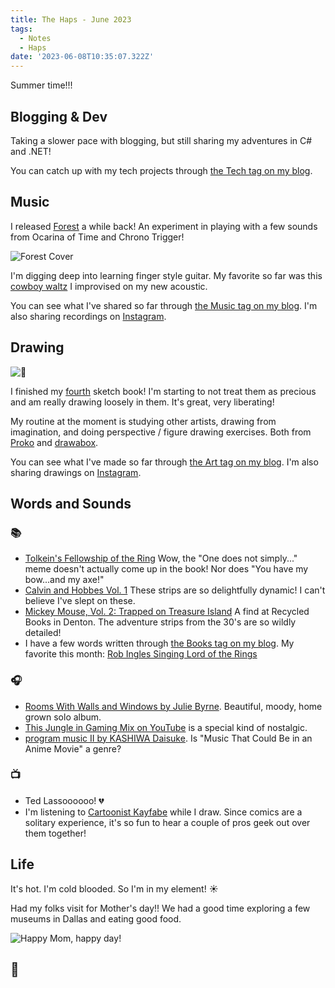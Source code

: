 ```yaml
---
title: The Haps - June 2023
tags:
  - Notes
  - Haps
date: '2023-06-08T10:35:07.322Z'
---
```


Summer time!!!

## Blogging & Dev

Taking a slower pace with blogging, but still sharing my adventures in C# and .NET!

You can catch up with my tech projects through [the Tech tag on my blog](/blog/tech).

## Music

I released [Forest](/forest) a while back! An experiment in playing with a few sounds from Ocarina of Time and Chrono Trigger!

![Forest Cover](https://res.cloudinary.com/cpadilla/image/upload/t_optimize/chrisdpadilla/albums/forest.jpg)

I'm digging deep into learning finger style guitar. My favorite so far was this [cowboy waltz](/eminordoseydoe) I improvised on my new acoustic.

You can see what I've shared so far through [the Music tag on my blog](/blog/music). I'm also sharing recordings on [Instagram](https://www.instagram.com/c.d.padilla/).

## Drawing

![🥾](https://res.cloudinary.com/cpadilla/image/upload/t_optimize/chrisdpadilla/blog/art/IMG_3119_dporew.jpg)

I finished my [fourth](/sketches-2023-05-07) sketch book! I'm starting to not treat them as precious and am really drawing loosely in them. It's great, very liberating!

My routine at the moment is studying other artists, drawing from imagination, and doing perspective / figure drawing exercises. Both from [Proko](https://www.proko.com/) and [drawabox](https://drawabox.com/).

You can see what I've made so far through [the Art tag on my blog](/blog/art). I'm also sharing drawings on [Instagram](https://www.instagram.com/c.d.padilla/).

## Words and Sounds

### 📚

- [Tolkein's Fellowship of the Ring](https://www.goodreads.com/book/show/61215351-the-fellowship-of-the-ring) Wow, the "One does not simply..." meme doesn't actually come up in the book! Nor does "You have my bow...and my axe!"
- [Calvin and Hobbes Vol. 1](https://www.goodreads.com/book/show/77727.Calvin_and_Hobbes) These strips are so delightfully dynamic! I can't believe I've slept on these.
- [Mickey Mouse, Vol. 2: Trapped on Treasure Island](https://www.goodreads.com/en/book/show/10891220) A find at Recycled Books in Denton. The adventure strips from the 30's are so wildly detailed!
- I have a few words written through [the Books tag on my blog](/blog/books). My favorite this month: [Rob Ingles Singing Lord of the Rings](/robingles)

### 🎧

- [Rooms With Walls and Windows by Julie Byrne](https://open.spotify.com/album/518syyOKJtmhFFB3uAYkOx?si=u1Yh_AS-TQGQLId15762ww). Beautiful, moody, home grown solo album.
- [This Jungle in Gaming Mix on YouTube](https://www.youtube.com/watch?v=twBcMibg1Vs&ab_channel=Camaz) is a special kind of nostalgic.
- [program music II by KASHIWA Daisuke](https://open.spotify.com/album/7aIEHWiuOkDywdjyQyt8CL?si=ORh4IEYaQ7OdCf3mmXx8Qw). Is "Music That Could Be in an Anime Movie" a genre?

### 📺

- Ted Lassoooooo! 💔
- I'm listening to [Cartoonist Kayfabe](https://www.youtube.com/watch?v=5VN7qnb8W6c&ab_channel=CartoonistKayfabe) while I draw. Since comics are a solitary experience, it's so fun to hear a couple of pros geek out over them together!

## Life

It's hot. I'm cold blooded. So I'm in my element! ☀️

Had my folks visit for Mother's day!! We had a good time exploring a few museums in Dallas and eating good food.

![Happy Mom, happy day!](https://res.cloudinary.com/cpadilla/image/upload/t_optimize/chrisdpadilla/blog/imgs/IMG_3144_xqllhu.jpg)

## 👋
